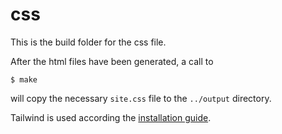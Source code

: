 # css

This is the build folder for the css file.

After the html files have been generated, a call to

    $ make

will copy the necessary `site.css` file to the `../output` directory.

Tailwind is used according the [installation guide][1].

[1]: https://tailwindcss.com/docs/installation
